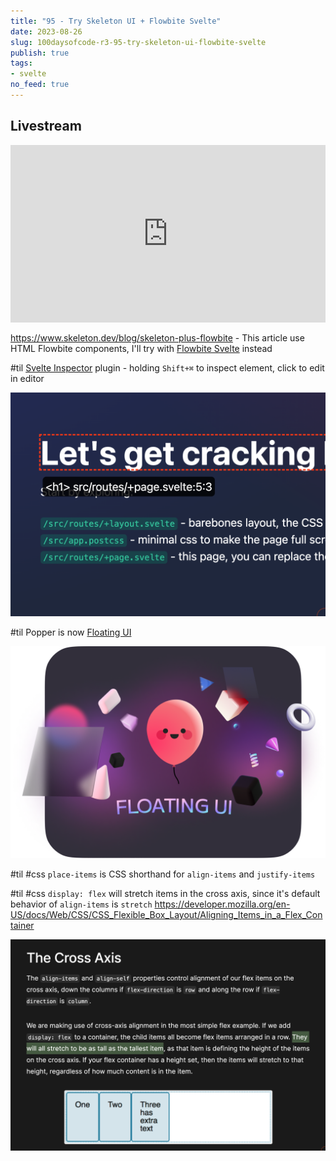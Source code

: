 ```yaml
---
title: "95 - Try Skeleton UI + Flowbite Svelte"
date: 2023-08-26
slug: 100daysofcode-r3-95-try-skeleton-ui-flowbite-svelte
publish: true
tags:
- svelte
no_feed: true
---
```


## Livestream

<iframe width="100%" style="aspect-ratio: 16 / 9;" src="https://www.youtube.com/embed/IUhA6fhv6xs" title="YouTube video player" frameborder="0" allow="accelerometer; autoplay; clipboard-write; encrypted-media; gyroscope; picture-in-picture; web-share" allowfullscreen></iframe>

https://www.skeleton.dev/blog/skeleton-plus-flowbite - This article use HTML Flowbite components, I'll try with [Flowbite Svelte](https://flowbite-svelte.com/) instead

#til [Svelte Inspector](https://github.com/sveltejs/vite-plugin-svelte/blob/main/docs/inspector.md) plugin - holding `Shift+⌘` to inspect element, click to edit in editor

![](1-Projects/100DaysOfCode-R3/attachments/95%20-%20Try%20Skeleton%20UI%20+%20Flowbite%20Svelte.png)

#til Popper is now [Floating UI](https://floating-ui.com) 

![](1-Projects/100DaysOfCode-R3/attachments/95%20-%20Try%20Skeleton%20UI%20+%20Flowbite%20Svelte-1.png)

#til #css `place-items` is CSS shorthand for `align-items` and `justify-items`

#til #css `display: flex` will stretch items in the cross axis, since it's default behavior of `align-items` is `stretch` https://developer.mozilla.org/en-US/docs/Web/CSS/CSS_Flexible_Box_Layout/Aligning_Items_in_a_Flex_Container

![](1-Projects/100DaysOfCode-R3/attachments/95%20-%20Try%20Skeleton%20UI%20+%20Flowbite%20Svelte-2.png)